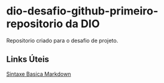 # dio-desafio-github-primeiro-repositorio da DIO
Repositorio criado para o desafio de projeto.

## Links Úteis 
[Sintaxe Basica Markdown](https://www.markdownguide.org/basic-syntax/)
